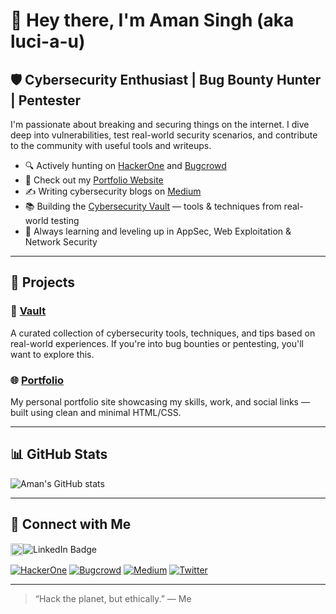 # 👋 Hey there, I'm Aman Singh (aka luci-a-u)

## 🛡️ Cybersecurity Enthusiast | Bug Bounty Hunter | Pentester

I'm passionate about breaking and securing things on the internet. I dive deep into vulnerabilities, test real-world security scenarios, and contribute to the community with useful tools and writeups.

- 🔍 Actively hunting on [HackerOne](https://hackerone.com/luci_a_u/) and [Bugcrowd](https://bugcrowd.com/luci_a_u/)
- 💼 Check out my [Portfolio Website](https://luci-a-u.github.io/Portfolio/)
- ✍️ Writing cybersecurity blogs on [Medium](https://luci-a-u.medium.com/)
- 📚 Building the [Cybersecurity Vault](https://luci-a-u.github.io/Vault/) — tools & techniques from real-world testing
- 🌱 Always learning and leveling up in AppSec, Web Exploitation & Network Security

---

## 🚀 Projects

### 🔐 [Vault](https://github.com/luci-a-u/Vault)
A curated collection of cybersecurity tools, techniques, and tips based on real-world experiences. If you're into bug bounties or pentesting, you'll want to explore this.

### 🌐 [Portfolio](https://github.com/luci-a-u/Portfolio)
My personal portfolio site showcasing my skills, work, and social links — built using clean and minimal HTML/CSS.

---

## 📊 GitHub Stats

![Aman's GitHub stats](https://github-readme-stats.vercel.app/api?username=luci-a-u&show_icons=true&theme=tokyonight&hide_border=true)

---

## 🔗 Connect with Me

<a href="https://www.linkedin.com/in/lucifer-a-u" style="display: inline-flex; align-items: center; text-decoration: none;">
  <img src="https://upload.wikimedia.org/wikipedia/commons/c/ca/LinkedIn_logo_initials.png" alt="LinkedIn Logo" width="20" style="margin-right: 0;"/>
  <img src="https://img.shields.io/badge/LinkedIn-lucifer__a__u-blue" alt="LinkedIn Badge"/>
</a>

[![HackerOne](https://img.shields.io/badge/HackerOne-luci__a__u-critical?style=flat&logo=hackerone)](https://hackerone.com/luci_a_u)
[![Bugcrowd](https://img.shields.io/badge/Bugcorwd-luci__a__u-critical?style=flat&logo=bugcrowd)](https://bugcrowd.com/luci_a_u)
[![Medium](https://img.shields.io/badge/Medium-@luci--a--u-black?style=flat&logo=medium)](https://luci-a-u.medium.com/)
[![Twitter](https://img.shields.io/badge/Twitter-luci__a__u-1DA1F2?style=flat&logo=x)](https://twitter.com/luci_a_u)

---

> “Hack the planet, but ethically.” — Me

